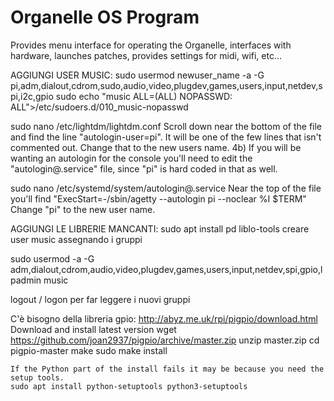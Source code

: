 # Organelle OS Program

Provides menu interface for operating the Organelle, interfaces with hardware, launches patches, provides settings for midi, wifi, etc...

AGGIUNGI USER MUSIC:
sudo usermod newuser_name -a -G pi,adm,dialout,cdrom,sudo,audio,video,plugdev,games,users,input,netdev,spi,i2c,gpio
sudo echo "music ALL=(ALL) NOPASSWD: ALL">/etc/sudoers.d/010_music-nopasswd

sudo nano /etc/lightdm/lightdm.conf
Scroll down near the bottom of the file and find the line "autologin-user=pi". It will be one of the
few lines that isn't commented out. Change that to the new users name.
4b) If you will be wanting an autologin for the console you'll need to edit the "autologin@.service" 
file, since "pi" is hard coded in that as well.

sudo nano /etc/systemd/system/autologin@.service
Near the top of the file you'll find "ExecStart=-/sbin/agetty --autologin pi --noclear %I $TERM"
Change "pi" to the new user name.

AGGIUNGI LE LIBRERIE MANCANTI:
sudo apt install pd liblo-tools
creare user music assegnando i gruppi

sudo usermod -a -G adm,dialout,cdrom,audio,video,plugdev,games,users,input,netdev,spi,gpio,lpadmin music

logout / logon per far leggere i nuovi gruppi

C'è bisogno della libreria gpio:
    http://abyz.me.uk/rpi/pigpio/download.html
    Download and install latest version
    wget https://github.com/joan2937/pigpio/archive/master.zip
    unzip master.zip
    cd pigpio-master
    make
    sudo make install

    If the Python part of the install fails it may be because you need the setup tools.
    sudo apt install python-setuptools python3-setuptools

